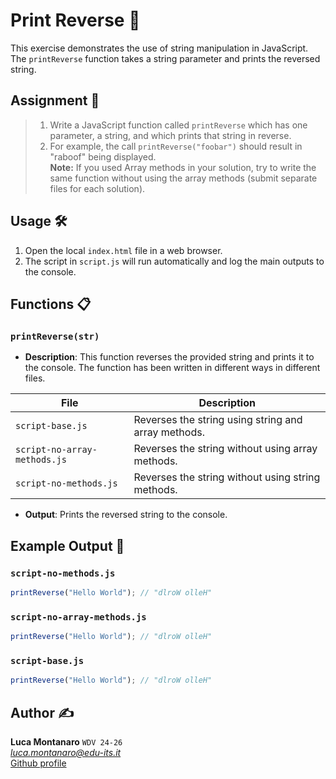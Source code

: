 # Print Reverse 🔄

This exercise demonstrates the use of string manipulation in JavaScript. The `printReverse` function takes a string parameter and prints the reversed string.

## Assignment 📝

> 1. Write a JavaScript function called `printReverse` which has one parameter, a string, and which prints that string in reverse.
> 2. For example, the call `printReverse("foobar")` should result in "raboof" being displayed.  
> **Note:** If you used Array methods in your solution, try to write the same function without using the array methods (submit separate files for each solution).

## Usage 🛠️

1. Open the local `index.html` file in a web browser.
2. The script in `script.js` will run automatically and log the main outputs to the console.

## Functions 📋

### `printReverse(str)`

- **Description**: This function reverses the provided string and prints it to the console. The function has been written in different ways in different files.

| File                      | Description                                                                 |
|---------------------------|-----------------------------------------------------------------------------|
| `script-base.js`          | Reverses the string using string and array methods.                         |
| `script-no-array-methods.js` | Reverses the string without using array methods.                          |
| `script-no-methods.js`    | Reverses the string without using string methods.                           |

- **Output**: Prints the reversed string to the console.

## Example Output 📜

### `script-no-methods.js`

```javascript
printReverse("Hello World"); // "dlroW olleH"
```

### `script-no-array-methods.js`

```javascript
printReverse("Hello World"); // "dlroW olleH"
```

### `script-base.js`

```javascript
printReverse("Hello World"); // "dlroW olleH"
```

## Author ✍️

**Luca Montanaro** `WDV 24-26`  
*luca.montanaro@edu-its.it*  
[Github profile](https://github.com/LucaM0nt)
